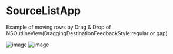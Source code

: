 # SourceListApp
Example of moving rows by Drag &amp; Drop of NSOutlineView(DraggingDestinationFeedbackStyle:regular or gap)

![image](https://hideo-uhara.github.io/homepage/SourceListApp/SourceListApp1.png)
![image](https://hideo-uhara.github.io/homepage/SourceListApp/SourceListApp2.png)
